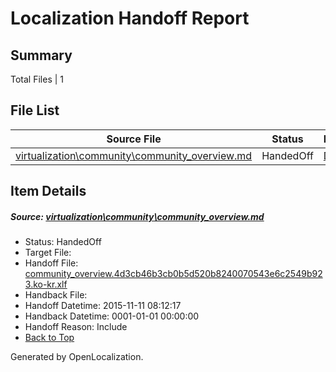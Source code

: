# <a name='report-top'></a> Localization Handoff Report

## Summary
 Total Files | 1

## File List
 Source File | Status | Details 
 ----------- | ------ | ------- 
 [virtualization\community\community_overview.md](https://github.com/OpenLocalizationOrg/hyperVTest/blob/617631c687f043719d80f4ab8e84ffc3499cad70/virtualization/community/community_overview.md) | HandedOff | [Details](#5f641688282055225ac23cabd960c0bf2664c2ca94)

## Item Details
##### <a name='5f641688282055225ac23cabd960c0bf2664c2ca94'></a> Source: [virtualization\community\community_overview.md](https://github.com/OpenLocalizationOrg/hyperVTest/blob/617631c687f043719d80f4ab8e84ffc3499cad70/virtualization/community/community_overview.md)
* Status: HandedOff
* Target File: 
* Handoff File: [community_overview.4d3cb46b3cb0b5d520b8240070543e6c2549b923.ko-kr.xlf](https://github.com/OpenLocalizationOrg/olhandoff/blob/de281992fbb84561fb9dab92c625d77c2f0ffc6e/ol-handoff/OpenLocalizationOrg/hyperVTest.ko-kr/master/community_overview.4d3cb46b3cb0b5d520b8240070543e6c2549b923.ko-kr.xlf)
* Handback File: 
* Handoff Datetime: 2015-11-11 08:12:17
* Handback Datetime: 0001-01-01 00:00:00
* Handoff Reason: Include
* [Back to Top](#report-top)


Generated by OpenLocalization.
